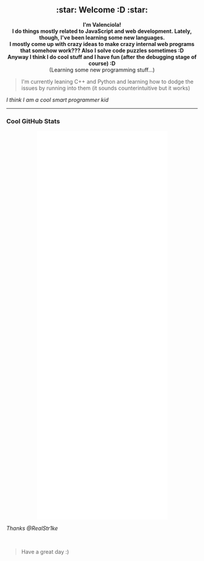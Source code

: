 <!---
Valenciola/Valenciola is a ✨ special ✨ repository because its `README.md` (this file) appears on your GitHub profile.
You can click the Preview link to take a look at your changes.
--->

<h2 align="center">:star:  Welcome :D  :star:</h2>

<p align="center"><strong>
    I'm Valenciola!
    <br>
    I do things mostly related to JavaScript and web development. Lately, though, I've been learning some new languages. 
    <br>
    I mostly come up with crazy ideas to make crazy internal web programs that somehow work??? Also I solve code puzzles sometimes :D
    <br>
    Anyway I think I do cool stuff and I have fun (after the debugging stage of course) :D
    <br>
</strong>
    (Learning some new programming stuff...)
</p>

> I'm currently leaning C++ and Python and learning how to dodge the issues by running into them (it sounds counterintuitive but it works)

*I think I am a cool smart programmer kid*

<hr>

### Cool GitHub Stats
<p align="center">
    <a href="https://metrics.lecoq.io/about/Valenciola">
        <img align="center" src="https://github.com/Valenciola/Valenciola/blob/main/assets/main.svg" />
    </a>
</p>
<!-- [![trophy](https://github-profile-trophy.vercel.app/?username=Valenciola&theme=flat&margin-w=10&row=1&no-frame=true&no-bg=true&title=Organizations,Stars,Followers,Commit,PullRequest,Repositories)](https://github.com/ryo-ma/github-profile-trophy) -->
<!-- ![Valenciola's GitHub stats](https://github-readme-stats.vercel.app/api?username=Valenciola&show_icons=true&theme=tokyonight&hide_border=true) -->

_Thanks @RealStr1ke_

<br>


> Have a great day :)

<br>
